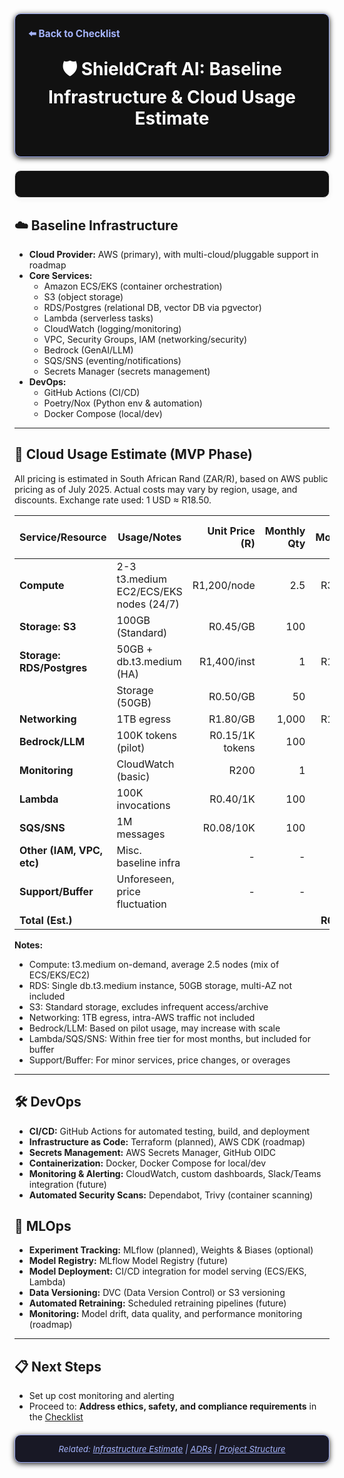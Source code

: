 <section style="border:1px solid #a5b4fc; border-radius:10px; margin:1.5em 0; box-shadow:0 2px 8px #222; padding:1.5em; background:#111; color:#fff;">
<div style="margin-bottom:1.5em;">
  <a href="./checklist.md" style="color:#a5b4fc; font-weight:bold; text-decoration:none; font-size:1.1em;">⬅️ Back to Checklist</a>
</div>
<h1 align="center" style="margin-top:0; font-size:2em;">🛡️ ShieldCraft AI: Baseline Infrastructure & Cloud Usage Estimate</h1>
</section>

<section style="border:1px solid #e0e0e0; border-radius:10px; margin:1.5em 0; box-shadow:0 2px 8px #f0f0f0; padding:1.5em; background:#111; color:#fff;">
</section>

## ☁️ Baseline Infrastructure

*   **Cloud Provider:** AWS (primary), with multi-cloud/pluggable support in roadmap
*   **Core Services:**
    *   Amazon ECS/EKS (container orchestration)
    *   S3 (object storage)
    *   RDS/Postgres (relational DB, vector DB via pgvector)
    *   Lambda (serverless tasks)
    *   CloudWatch (logging/monitoring)
    *   VPC, Security Groups, IAM (networking/security)
    *   Bedrock (GenAI/LLM)
    *   SQS/SNS (eventing/notifications)
    *   Secrets Manager (secrets management)
*   **DevOps:**
    *   GitHub Actions (CI/CD)
    *   Poetry/Nox (Python env & automation)
    *   Docker Compose (local/dev)

***

## 💸 Cloud Usage Estimate (MVP Phase)

All pricing is estimated in South African Rand (ZAR/R), based on AWS public pricing as of July 2025. Actual costs may vary by region, usage, and discounts. Exchange rate used: 1 USD ≈ R18.50.

| Service/Resource         | Usage/Notes                                 | Unit Price (R)    | Monthly Qty   | Est. Monthly (R) |
|-------------------------|---------------------------------------------|------------------:|-------------:|----------------:|
| **Compute**             | 2-3 t3.medium EC2/ECS/EKS nodes (24/7)      |        R1,200/node |          2.5 |         R3,000  |
| **Storage: S3**         | 100GB (Standard)                            |           R0.45/GB |          100 |            R45  |
| **Storage: RDS/Postgres**| 50GB + db.t3.medium (HA)                   |        R1,400/inst |            1 |         R1,400  |
|                         | Storage (50GB)                             |           R0.50/GB |           50 |            R25  |
| **Networking**          | 1TB egress                                 |           R1.80/GB |        1,000 |         R1,800  |
| **Bedrock/LLM**         | 100K tokens (pilot)                        |     R0.15/1K tokens |          100 |            R15  |
| **Monitoring**          | CloudWatch (basic)                         |              R200 |            1 |           R200  |
| **Lambda**              | 100K invocations                           |          R0.40/1K |          100 |            R40  |
| **SQS/SNS**             | 1M messages                                |         R0.08/10K |          100 |             R8  |
| **Other (IAM, VPC, etc)**| Misc. baseline infra                       |                 - |            - |           R150  |
| **Support/Buffer**      | Unforeseen, price fluctuation              |                 - |            - |           R300  |
| **Total (Est.)**        |                                             |                  |              |     **R6,991**  |

**Notes:**

*   Compute: t3.medium on-demand, average 2.5 nodes (mix of ECS/EKS/EC2)
*   RDS: Single db.t3.medium instance, 50GB storage, multi-AZ not included
*   S3: Standard storage, excludes infrequent access/archive
*   Networking: 1TB egress, intra-AWS traffic not included
*   Bedrock/LLM: Based on pilot usage, may increase with scale
*   Lambda/SQS/SNS: Within free tier for most months, but included for buffer
*   Support/Buffer: For minor services, price changes, or overages

***

## 🛠️ DevOps

*   **CI/CD:** GitHub Actions for automated testing, build, and deployment
*   **Infrastructure as Code:** Terraform (planned), AWS CDK (roadmap)
*   **Secrets Management:** AWS Secrets Manager, GitHub OIDC
*   **Containerization:** Docker, Docker Compose for local/dev
*   **Monitoring & Alerting:** CloudWatch, custom dashboards, Slack/Teams integration (future)
*   **Automated Security Scans:** Dependabot, Trivy (container scanning)

## 🤖 MLOps

*   **Experiment Tracking:** MLflow (planned), Weights & Biases (optional)
*   **Model Registry:** MLflow Model Registry (future)
*   **Model Deployment:** CI/CD integration for model serving (ECS/EKS, Lambda)
*   **Data Versioning:** DVC (Data Version Control) or S3 versioning
*   **Automated Retraining:** Scheduled retraining pipelines (future)
*   **Monitoring:** Model drift, data quality, and performance monitoring (roadmap)

***

## 📋 Next Steps

*   Set up cost monitoring and alerting
*   Proceed to: **Address ethics, safety, and compliance requirements** in the [Checklist](./checklist.md)

<section style="border:1px solid #a5b4fc; border-radius:10px; margin:1.5em 0; box-shadow:0 2px 8px #222; padding:1em; background:#181825; color:#a5b4fc; font-size:0.95em; text-align:center;">
  <em>Related: <a href="./infra_estimate.md" style="color:#a5b4fc;">Infrastructure Estimate</a> | <a href="./adrs.md" style="color:#a5b4fc;">ADRs</a> | <a href="./project_structure.md" style="color:#a5b4fc;">Project Structure</a></em>
</section>